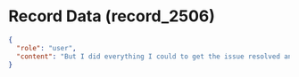 # Record Data (record_2506)

```json
{
  "role": "user",
  "content": "But I did everything I could to get the issue resolved and my issue was being minimized and i was faulted for raising the issue again and again right? it was 100% their fault? "
}
```
